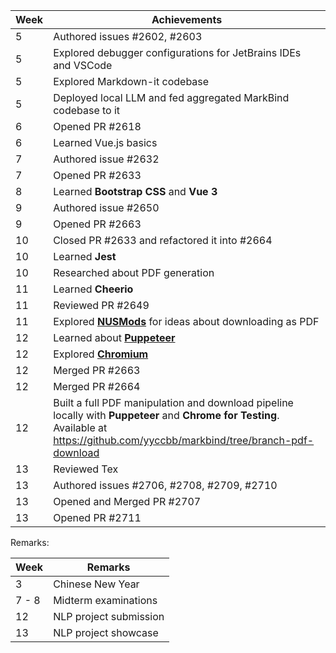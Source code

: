 | Week | Achievements
|------| -------------------------------------
| 5    | Authored issues #2602, #2603
| 5    | Explored debugger configurations for JetBrains IDEs and VSCode
| 5    | Explored Markdown-it codebase
| 5    | Deployed local LLM and fed aggregated MarkBind codebase to it
| 6    | Opened PR #2618
| 6    | Learned Vue.js basics
| 7    | Authored issue #2632
| 7    | Opened PR #2633
| 8    | Learned **Bootstrap CSS** and **Vue 3**
| 9    | Authored issue #2650
| 9    | Opened PR #2663
| 10   | Closed PR #2633 and refactored it into #2664
| 10   | Learned **Jest**
| 10   | Researched about PDF generation
| 11   | Learned **Cheerio**
| 11   | Reviewed PR #2649
| 11   | Explored [**NUSMods**](https://github.com/nusmodifications/nusmods) for ideas about downloading as PDF
| 12   | Learned about [**Puppeteer**](https://pptr.dev/)
| 12   | Explored [**Chromium**](https://github.com/chromium/chromium)
| 12   | Merged PR #2663
| 12   | Merged PR #2664
| 12   | Built a full PDF manipulation and download pipeline locally with **Puppeteer** and **Chrome for Testing**. Available at <a href="https://github.com/yyccbb/markbind/tree/branch-pdf-download">https://github.com/yyccbb/markbind/tree/branch-pdf-download</a>
| 13   | Reviewed Tex
| 13   | Authored issues #2706, #2708, #2709, #2710
| 13   | Opened and Merged PR #2707
| 13   | Opened PR #2711
Remarks:

| Week | Remarks
| ---- | ---------------
| 3    | Chinese New Year
| 7 - 8| Midterm examinations
| 12   | NLP project submission
| 13   | NLP project showcase
